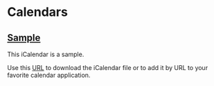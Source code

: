 # Calendars

## [Sample](sample.ics)

This iCalendar is a sample.

Use this [URL](https://raw.githubusercontent.com/thomasleplus/calendars/main/sample.ics) to download the iCalendar file or to add it by URL to your favorite calendar application.
